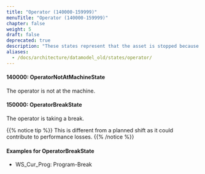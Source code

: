 ```yaml
---
title: "Operator (140000-159999)"
menuTitle: "Operator (140000-159999)"
chapter: false
weight: 5
draft: false
deprecated: true
description: "These states represent that the asset is stopped because of operator related issues."
aliases:
  - /docs/architecture/datamodel_old/states/operator/
---
```



#### 140000: OperatorNotAtMachineState

The operator is not at the machine. 

#### 150000: OperatorBreakState

The operator is taking a break. 

{{% notice tip %}}
This is different from a planned shift as it could contribute to performance losses. 
{{% /notice %}}

#### Examples for OperatorBreakState

- WS_Cur_Prog: Program-Break

